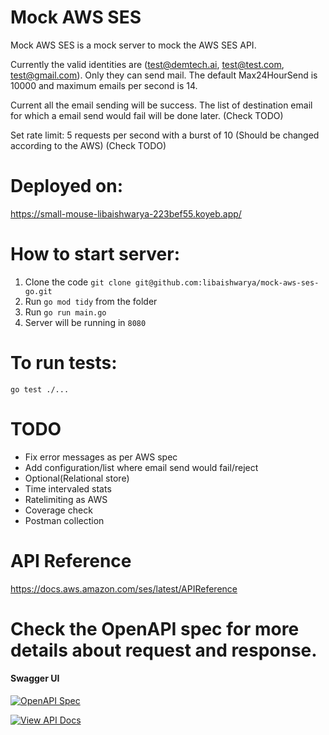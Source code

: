 
# Mock AWS SES

Mock AWS SES is a mock server to mock the AWS SES API.

Currently the valid identities are (test@demtech.ai, test@test.com, test@gmail.com). Only they can send mail.
The default Max24HourSend is 10000 and maximum emails per second is 14.

Current all the email sending will be success. The list of destination email for which a email send would fail will be done later. (Check TODO)

Set rate limit: 5 requests per second with a burst of 10 (Should be changed according to the AWS) (Check TODO)

# Deployed on:
https://small-mouse-libaishwarya-223bef55.koyeb.app/

# How to start server:
1. Clone the code `git clone git@github.com:libaishwarya/mock-aws-ses-go.git`
2. Run `go mod tidy` from the folder
3. Run `go run main.go`
4. Server will be running in `8080`


# To run tests:
`go test ./...`


# TODO
* Fix error messages as per AWS spec
* Add configuration/list where email send would fail/reject
* Optional(Relational store)
* Time intervaled stats
* Ratelimiting as AWS
* Coverage check
* Postman collection

# API Reference
https://docs.aws.amazon.com/ses/latest/APIReference

# Check the OpenAPI spec for more details about request and response.
#### **Swagger UI**
[![OpenAPI Spec](https://img.shields.io/badge/Swagger-UI-green)](https://petstore.swagger.io/?url=https://raw.githubusercontent.com/libaishwarya/mock-aws-ses-go/refs/heads/main/openapi.yaml)


[![View API Docs](https://img.shields.io/badge/API-Docs-red)](https://redocly.github.io/redoc/?url=https://raw.githubusercontent.com/libaishwarya/mock-aws-ses-go/refs/heads/main/openapi.yaml)
